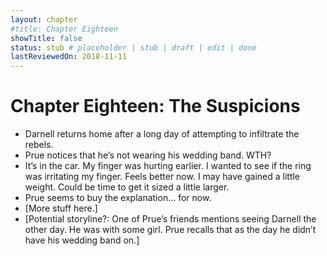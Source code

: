 ```yaml
---
layout: chapter
#title: Chapter Eighteen
showTitle: false
status: stub # placeholder | stub | draft | edit | done
lastReviewedOn: 2018-11-11
---
```


# Chapter Eighteen: The Suspicions


* Darnell returns home after a long day of attempting to infiltrate the rebels.
* Prue notices that he’s not wearing his wedding band. WTH?
* It’s in the car. My finger was hurting earlier. I wanted to see if the ring was irritating my finger. Feels better now. I may have gained a little weight. Could be time to get it sized a little larger.
* Prue seems to buy the explanation... for now.
* [More stuff here.]
* [Potential storyline?: One of Prue’s friends mentions seeing Darnell the other day. He was with some girl. Prue recalls that as the day he didn’t have his wedding band on.]
